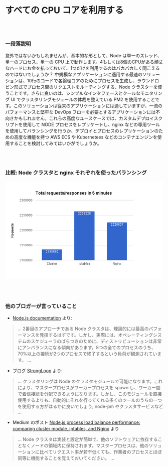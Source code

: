 # すべての CPU コアを利用する

<br/><br/>

### 一段落説明

意外ではないかもしれませんが、基本的な形として、Node は単一のスレッド、単一のプロセス、単一の CPU 上で動作します。4もしくは8個のCPUがある頑丈なハードにお金を払っておいて、1つだけを利用するのはバカバカしく聞こえるのではないでしょうか？ 中規模なアプリケーションに適用する最速のソリューションは、10行のコードで各論理コアのためにプロセスを生成し、ラウンドロビン形式でプロセス間のリクエストをルーティングする、Node クラスターを使うことです。さらに良いのは、シンプルなインタフェースとクールなモニタリング UI でクラスタリングモジュールの体裁を整えている PM2 を使用することです。このソリューションは従来のアプリケーションには適していますが、一流のパフォーマンスと堅牢な DevOps フローを必要とするアプリケーションには不向きかもしれません。これらの高度なユースケースでは、カスタムデプロイスクリプトを使用して NODE プロセスをレプリケートし、nginx などの専用ツールを使用してバランシングを行うか、デプロイとプロセスのレプリケーションのための高度な機能を持つ AWS ECS や Kubernetees などのコンテナエンジンを使用することを検討してみてはいかがでしょうか。

<br/><br/>

### 比較: Node クラスタと nginx それぞれを使ったバランシング

![バランシングの比較 Node クラスタ vs nginx](../../assets/images/utilizecpucores1.png "バランシングの比較 Node クラスタ vs nginx")

<br/><br/>

### 他のブロガーが言っていること

* [Node.js documentation](https://nodejs.org/api/cluster.html#cluster_how_it_works) より:
> ... 2番目のアプローチである Node クラスタは、理論的には最高のパフォーマンスを発揮するはずです。しかし、実際には、オペレーティングシステムのスケジューラのばらつきのために、ディストリビューションは非常にアンバランスになる傾向があります。8つの全てのプロセスのうち、70%以上の接続が2つのプロセスで終了するという負荷が観測されています。 ...

* ブログ [StrongLoop](https://strongloop.com/strongblog/best-practices-for-express-in-production-part-two-performance-and-reliability/) より:
> ... クラスタリングは Node のクラスタモジュールで可能になります。これにより、マスタープロセスがワーカープロセスを spawn し、ワーカー間で着信接続を分配できるようになります。しかし、このモジュールを直接使用するよりも、自動的にそれを行ってくれる多くのツールのうちの一つを使用する方がはるかに良いでしょう; node-pm やクラスタサービスなど ...

* Medium のポスト [Node.js process load balance performance: comparing cluster module, iptables, and Nginx](https://medium.com/@fermads/node-js-process-load-balancing-comparing-cluster-iptables-and-nginx-6746aaf38272) より
> ... Node クラスタは実装と設定が簡単で、他のソフトウェアに依存することなくノードの領域内に保持されます。マスタープロセスは、他のソリューションに比べてリクエスト率が若干低くても、作業者のプロセスとほぼ同等に機能することを覚えておいてください。 ...
